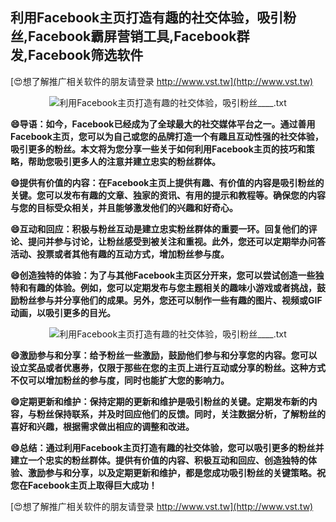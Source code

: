 ## **利用Facebook主页打造有趣的社交体验，吸引粉丝,Facebook霸屏营销工具,Facebook群发,Facebook筛选软件**

[😍想了解推广相关软件的朋友请登录 http://www.vst.tw](http://www.vst.tw)

 <center><img src="https://vst.tw/MP4/tuiguang/png/7.png" alt="利用Facebook主页打造有趣的社交体验，吸引粉丝____.txt"></center>

**😄导语：如今，Facebook已经成为了全球最大的社交媒体平台之一。通过善用Facebook主页，您可以为自己或您的品牌打造一个有趣且互动性强的社交体验，吸引更多的粉丝。本文将为您分享一些关于如何利用Facebook主页的技巧和策略，帮助您吸引更多人的注意并建立忠实的粉丝群体。**

**😄提供有价值的内容：在Facebook主页上提供有趣、有价值的内容是吸引粉丝的关键。您可以发布有趣的文章、独家的资讯、有用的提示和教程等。确保您的内容与您的目标受众相关，并且能够激发他们的兴趣和好奇心。**

**😄互动和回应：积极与粉丝互动是建立忠实粉丝群体的重要一环。回复他们的评论、提问并参与讨论，让粉丝感受到被关注和重视。此外，您还可以定期举办问答活动、投票或者其他有趣的互动方式，增加粉丝参与度。**

**😄创造独特的体验：为了与其他Facebook主页区分开来，您可以尝试创造一些独特和有趣的体验。例如，您可以定期发布与您主题相关的趣味小游戏或者挑战，鼓励粉丝参与并分享他们的成果。另外，您还可以制作一些有趣的图片、视频或GIF动画，以吸引更多的目光。**

 <center><img src="https://vst.tw/MP4/tuiguang/png/8.png" alt="利用Facebook主页打造有趣的社交体验，吸引粉丝____.txt"></center>

**😄激励参与和分享：给予粉丝一些激励，鼓励他们参与和分享您的内容。您可以设立奖品或者优惠券，仅限于那些在您的主页上进行互动或分享的粉丝。这种方式不仅可以增加粉丝的参与度，同时也能扩大您的影响力。**

**😄定期更新和维护：保持定期的更新和维护是吸引粉丝的关键。定期发布新的内容，与粉丝保持联系，并及时回应他们的反馈。同时，关注数据分析，了解粉丝的喜好和兴趣，根据需求做出相应的调整和改进。**

**😄总结：通过利用Facebook主页打造有趣的社交体验，您可以吸引更多的粉丝并建立一个忠实的粉丝群体。提供有价值的内容、积极互动和回应、创造独特的体验、激励参与和分享，以及定期更新和维护，都是您成功吸引粉丝的关键策略。祝您在Facebook主页上取得巨大成功！**

[😍想了解推广相关软件的朋友请登录 http://www.vst.tw](http://www.vst.tw)



